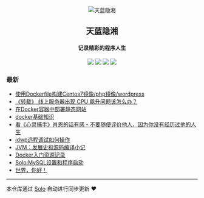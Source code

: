 <p align="center"><img alt="天蓝隐湘" src="https://static.b3log.org/images/brand/solo-32.png"></p><h2 align="center">
天蓝隐湘
</h2>

<h4 align="center">记录精彩的程序人生</h4>
<p align="center"><a title="天蓝隐湘" target="_blank" href="https://github.com/fubincloud/solo-blog"><img src="https://img.shields.io/github/last-commit/fubincloud/solo-blog.svg?style=flat-square&color=FF9900"></a>
<a title="GitHub repo size in bytes" target="_blank" href="https://github.com/fubincloud/solo-blog"><img src="https://img.shields.io/github/repo-size/fubincloud/solo-blog.svg?style=flat-square"></a>
<a title="Solo Version" target="_blank" href="https://github.com/b3log/solo/releases"><img src="https://img.shields.io/badge/solo-3.6.4-f1e05a.svg?style=flat-square&color=blueviolet"></a>
<a title="Hits" target="_blank" href="https://github.com/b3log/hits"><img src="https://hits.b3log.org/fubincloud/solo-blog.svg"></a></p>

### 最新

* [使用Dockerfile构建Centos7镜像/php镜像/wordpress](http://fubincloud.cn/articles/2019/08/24/1566662006622.html)
* [《转载》 线上服务器出现 CPU 飙升问题该怎么办？](http://fubincloud.cn/articles/2019/08/22/1566488998831.html)
* [在Docker容器中部署静态网站 ](http://fubincloud.cn/articles/2019/08/18/1566119496434.html)
* [docker基础知识](http://fubincloud.cn/articles/2019/08/18/1566111912448.html)
* [看《心灵捕手》肖恩的话有感 - 不要随便评价他人，因为你没有经历过他的人生](http://fubincloud.cn/articles/2019/08/18/1566098699913.html)
* [jdwp远程调试如何操作](http://fubincloud.cn/articles/2019/08/17/1566048893918.html)
* [JVM：发展史和源码编译小记](http://fubincloud.cn/articles/2019/08/17/1566046215170.html)
* [Docker入门资源记录](http://fubincloud.cn/articles/2019/08/17/1566038279637.html)
* [Solo:MySQL设置和程序启动](http://fubincloud.cn/articles/2019/08/17/1566037580555.html)
* [世界，你好！](http://fubincloud.cn/hello-solo)



---

本仓库通过 [Solo](https://github.com/b3log/solo) 自动进行同步更新 ❤️ 